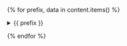 {% for prefix, data in content.items() %}

<details>

  <summary>{{ prefix }}</summary>

  {% for filepath, link_path, items, is_png, warnings, exceptions in data|sort(attribute="path") %}
  #### [{{ filepath }}]({{ link_path }})

  {% if is_png %}
  ![{{ link_path }}]({{ link_path }})
  {% else %}
  {% for item in items %}
  ```
      {{ item | indent(first=False) }}
  ```
  {% endfor %}
  {% endif %}
  {%if warnings %}
  ```
  {% for warning_str in warnings %}
  {{ warning_str }}
  {% endfor %}
  ```
  {% endif %}
  {% if exceptions%}
  ```
  {% for exception_str in exceptions %}
  {{ exception_str }}
  {% endfor %}
  ```
  {% endif %}
{% endfor %}
</details>

{% endfor %}